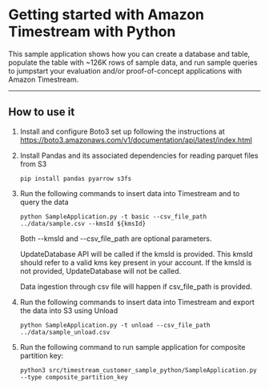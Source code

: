 # Getting started with Amazon Timestream with Python

This sample application shows how you can create a database and table, populate the table with ~126K rows of sample data, and run sample queries to jumpstart your evaluation and/or proof-of-concept applications with Amazon Timestream.

----
## How to use it

1. Install and configure Boto3 set up following the instructions at https://boto3.amazonaws.com/v1/documentation/api/latest/index.html

2. Install Pandas and its associated dependencies for reading parquet files from S3
   ```
   pip install pandas pyarrow s3fs
   ```

3. Run the following commands to insert data into Timestream and to query the data
    ```
    python SampleApplication.py -t basic --csv_file_path ../data/sample.csv --kmsId ${kmsId}
    ```

   Both --kmsId and --csv_file_path are optional parameters.

   UpdateDatabase API will be called if the kmsId is provided. This kmsId should refer to a valid kms key present in your account. If the kmsId is not provided, UpdateDatabase will not be called.

   Data ingestion through csv file will happen if csv_file_path is provided.

4. Run the following commands to insert data into Timestream and export the data into S3 using Unload
   ```
   python SampleApplication.py -t unload --csv_file_path ../data/sample_unload.csv
   ```
5. Run the following command to run sample application for composite partition key:
   ```
   python3 src/timestream_customer_sample_python/SampleApplication.py --type composite_partition_key
   ```